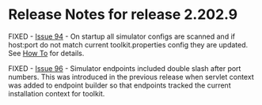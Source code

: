 # Release Notes for release 2.202.9 #

FIXED - [Issue 94](https://bitbucket.org/iheos/toolkit2/issues/94) - 
On startup all simulator configs are scanned and if host:port do not match current toolkit.properties 
config they are updated. See [How To](../howto/movesim.html) for details.

FIXED - [Issue 96](https://bitbucket.org/iheos/toolkit2/issues/96) - 
Simulator endpoints included double slash after port numbers. This was introduced in the previous release 
when servlet context was added to endpoint builder so that endpoints tracked the current installation context for toolkit.
